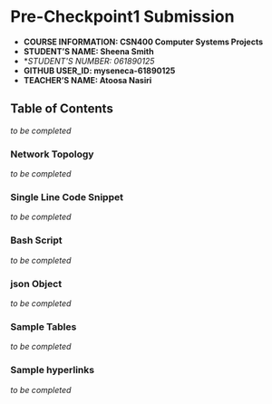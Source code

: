 # Pre-Checkpoint1 Submission

- **COURSE INFORMATION: CSN400 Computer Systems Projects**
- **STUDENT’S NAME: Sheena Smith**
- **STUDENT'S NUMBER: 061890125*
- **GITHUB USER_ID: myseneca-61890125**
- **TEACHER’S NAME: Atoosa Nasiri**


## Table of Contents
_to be completed_


### Network Topology
_to be completed_


### Single Line Code Snippet
_to be completed_


### Bash Script
_to be completed_


### json Object
_to be completed_


### Sample Tables
_to be completed_



### Sample hyperlinks
_to be completed_



